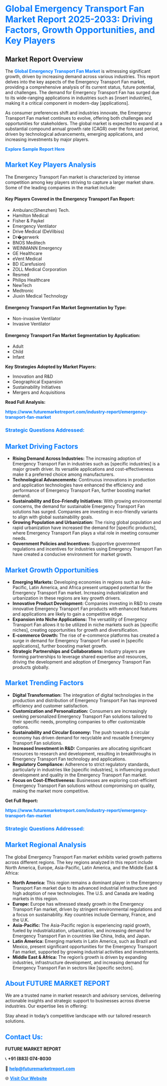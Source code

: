 <h1 style="color: #007BFF;">Global Emergency Transport Fan Market Report 2025-2033: Driving Factors, Growth Opportunities, and Key Players</h1>

<section id="overview">
<h2>Market Report Overview</h2>
<p>The <a href="https://www.futuremarketreport.com/industry-report/emergency-transport-fan-market" style="color: #007BFF; text-decoration: none;"><strong>Global Emergency Transport Fan Market</strong></a> is witnessing significant growth, driven by increasing demand across various industries. This report delves into the key aspects of the Emergency Transport Fan market, providing a comprehensive analysis of its current status, future potential, and challenges. The demand for Emergency Transport Fan has surged due to its wide-ranging applications in industries such as [insert industries], making it a critical component in modern-day [applications].</p>
<p>As consumer preferences shift and industries innovate, the Emergency Transport Fan market continues to evolve, offering both challenges and opportunities for stakeholders. The global market is expected to expand at a substantial compound annual growth rate (CAGR) over the forecast period, driven by technological advancements, emerging applications, and increasing investments by major players.</p>
</section>

<section id="overview">
<p><a href="https://www.futuremarketreport.com/request-sample/reportId=26117" style="color: #007BFF; text-decoration: none;"><strong>Explore Sample Report Here</strong></a></p>
</section>

<section id="key-players">
<h2 style="color: #007BFF;">Market Key Players Analysis</h2>
<p>The Emergency Transport Fan market is characterized by intense competition among key players striving to capture a larger market share. Some of the leading companies in the market include:</p>
<h4>Key Players Covered in the Emergency Transport Fan Report:</h4>
<ul><li>Ambulanc(Shenzhen) Tech.</li><li>Hamilton Medical</li><li>Fisher &amp; Paykel</li><li>Emergency Ventilator</li><li>Drive Medical (DeVilbiss)</li><li>Dr�gerwerk</li><li>BNOS Meditech</li><li>WEINMANN Emergency</li><li>GE Healthcare</li><li>eVent Medical</li><li>BD (Carefusion)</li><li>ZOLL Medical Corporation</li><li>Resmed</li><li>Philips Healthcare</li><li>NewTech</li><li>Medtronic</li><li>Jiuxin Medical Technology</li></ul>
<h4>Emergency Transport Fan Market Segmentation by Type:</h4>
<ul><li>Non-invasive Ventilator</li><li>Invasive Ventilator</li></ul>

<h4>Emergency Transport Fan Market Segmentation by Application:</h4>
<ul><li>Adult</li><li>Child</li><li>Infant</li></ul>
<p><strong>Key Strategies Adopted by Market Players:</strong></p>
<ul>
<li>Innovation and R&D</li>
<li>Geographical Expansion</li>
<li>Sustainability Initiatives</li>
<li>Mergers and Acquisitions</li>
</ul>
</section>

<section>
<p><strong>Read Full Analysis: </strong></p><a href="https://www.futuremarketreport.com/industry-report/emergency-transport-fan-market" style="color: #007BFF; text-decoration: none;"><strong>https://www.futuremarketreport.com/industry-report/emergency-transport-fan-market</strong></a>
<h3 style="color: #007BFF;">Strategic Questions Addressed:</h3>
</section>

<section id="driving-factors">
<h2 style="color: #007BFF;">Market Driving Factors</h2>
<ul>
<li><strong>Rising Demand Across Industries:</strong> The increasing adoption of Emergency Transport Fan in industries such as [specific industries] is a major growth driver. Its versatile applications and cost-effectiveness make it a preferred choice among manufacturers.</li>
<li><strong>Technological Advancements:</strong> Continuous innovations in production and application technologies have enhanced the efficiency and performance of Emergency Transport Fan, further boosting market demand.</li>
<li><strong>Sustainability and Eco-Friendly Initiatives:</strong> With growing environmental concerns, the demand for sustainable Emergency Transport Fan solutions has surged. Companies are investing in eco-friendly variants to align with global sustainability goals.</li>
<li><strong>Growing Population and Urbanization:</strong> The rising global population and rapid urbanization have increased the demand for [specific products], where Emergency Transport Fan plays a vital role in meeting consumer needs.</li>
<li><strong>Government Policies and Incentives:</strong> Supportive government regulations and incentives for industries using Emergency Transport Fan have created a conducive environment for market growth.</li>
</ul>
</section>

<section id="growth-opportunities">
<h2 style="color: #007BFF;">Market Growth Opportunities</h2>
<ul>
<li><strong>Emerging Markets:</strong> Developing economies in regions such as Asia-Pacific, Latin America, and Africa present untapped potential for the Emergency Transport Fan market. Increasing industrialization and urbanization in these regions are key growth drivers.</li>
<li><strong>Innovative Product Development:</strong> Companies investing in R&D to create innovative Emergency Transport Fan products with enhanced features and applications are likely to gain a competitive edge.</li>
<li><strong>Expansion into Niche Applications:</strong> The versatility of Emergency Transport Fan allows it to be utilized in niche markets such as [specific niches], creating opportunities for growth and diversification.</li>
<li><strong>E-commerce Growth:</strong> The rise of e-commerce platforms has created a surge in demand for Emergency Transport Fan used in [specific applications], further boosting market growth.</li>
<li><strong>Strategic Partnerships and Collaborations:</strong> Industry players are forming partnerships to leverage shared expertise and resources, driving the development and adoption of Emergency Transport Fan products globally.</li>
</ul>
</section>

<section id="trending-factors">
<h2 style="color: #007BFF;">Market Trending Factors</h2>
<ul>
<li><strong>Digital Transformation:</strong> The integration of digital technologies in the production and distribution of Emergency Transport Fan has improved efficiency and customer satisfaction.</li>
<li><strong>Customization and Personalization:</strong> Consumers are increasingly seeking personalized Emergency Transport Fan solutions tailored to their specific needs, prompting companies to offer customizable options.</li>
<li><strong>Sustainability and Circular Economy:</strong> The push towards a circular economy has driven demand for recyclable and reusable Emergency Transport Fan solutions.</li>
<li><strong>Increased Investment in R&D:</strong> Companies are allocating significant resources to research and development, resulting in breakthroughs in Emergency Transport Fan technology and applications.</li>
<li><strong>Regulatory Compliance:</strong> Adherence to strict regulatory standards, particularly in industries like [specific industries], is influencing product development and quality in the Emergency Transport Fan market.</li>
<li><strong>Focus on Cost-Effectiveness:</strong> Businesses are exploring cost-efficient Emergency Transport Fan solutions without compromising on quality, making the market more competitive.</li>
</ul>
</section>

<section>
<p><strong>Get Full Report: </strong></p><a href="https://www.futuremarketreport.com/industry-report/emergency-transport-fan-market" style="color: #007BFF; text-decoration: none;"><strong>https://www.futuremarketreport.com/industry-report/emergency-transport-fan-market</strong></a>
<h3 style="color: #007BFF;">Strategic Questions Addressed:</h3>
</section>


<section id="regional-analysis">
<h2 style="color: #007BFF;">Market Regional Analysis</h2>
<p>The global Emergency Transport Fan market exhibits varied growth patterns across different regions. The key regions analyzed in this report include North America, Europe, Asia-Pacific, Latin America, and the Middle East & Africa:</p>
<ul>
<li><strong>North America:</strong> This region remains a dominant player in the Emergency Transport Fan market due to its advanced industrial infrastructure and high adoption of new technologies. The U.S. and Canada are leading markets in this region.</li>
<li><strong>Europe:</strong> Europe has witnessed steady growth in the Emergency Transport Fan market, driven by stringent environmental regulations and a focus on sustainability. Key countries include Germany, France, and the U.K.</li>
<li><strong>Asia-Pacific:</strong> The Asia-Pacific region is experiencing rapid growth, fueled by industrialization, urbanization, and increasing demand for Emergency Transport Fan in countries like China, India, and Japan.</li>
<li><strong>Latin America:</strong> Emerging markets in Latin America, such as Brazil and Mexico, present significant opportunities for the Emergency Transport Fan market, supported by growing industrial activities and investments.</li>
<li><strong>Middle East & Africa:</strong> The region’s growth is driven by expanding industries, infrastructure development, and increasing demand for Emergency Transport Fan in sectors like [specific sectors].</li>
</ul>
</section>

<footer>
<h2 style="color: #007BFF;">About FUTURE MARKET REPORT</h2>
<p>We are a trusted name in market research and advisory services, delivering actionable insights and strategic support to businesses across diverse industries. Our expertise lies in offering:</p>

<p>Stay ahead in today’s competitive landscape with our tailored research solutions.</p>

<h2 style="color: #007BFF;">Contact Us:</h2>
<p><strong>FUTURE MARKET REPORT</strong></p>
<p>📞 <strong>+91 (883) 074-8030</strong></p>
<p>📧 <strong><a href="mailto:help@futuremarketreport.com" style="color: #007BFF;">help@futuremarketreport.com</a></strong></p>
<p>🌐 <strong><a href="https://www.futuremarketreport.com/" style="color: #007BFF;">Visit Our Website</a></strong></p>
</footer>